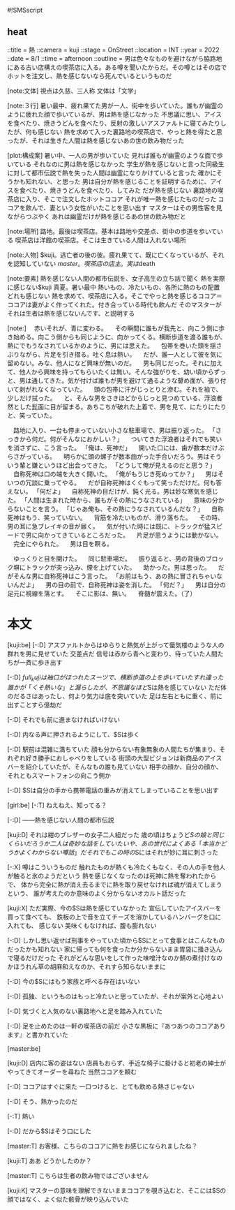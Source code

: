 #!SMSscript

## heat

::title = 熱
::camera = kuji
::stage = OnStreet
::location = INT
::year = 2022
::date = 8/1
::time = afternoon
::outline = 男は色々なものを避けながら脇路地にある古い店構えの喫茶店に入る。ある噂を聞いたからだ。その噂とはその店でホットを注文し、熱を感じないなら死んでいるというものだ

[note:文体]
視点は久慈、三人称
文体は「文学」

[note:３行]
暑い最中、疲れ果てた男が一人、街中を歩いていた。誰もが幽霊のように疲れた顔で歩いているが、男は熱を感じなかった
不思議に思い、アイスを食べたり、焼きうどんを食べたり、反射の激しいアスファルトに寝てみたりしたが、何も感じない
熱を求めて入った裏路地の喫茶店で、やっと熱を得たと思ったが、それは生きた人間は熱を感じないあの世の飲み物だった

[plot:構成案]
暑い中、一人の男が歩いていた
見れば誰もが幽霊のような面で歩いている
それなのに男は熱を感じなかった
学生が熱を感じないと言った同級生に対して都市伝説で熱を失った人間は幽霊になりかけていると言った
確かにそうかも知れない、と思った
男は自分が熱を感じることを証明するために、アイスを食べたり、焼きうどんを食べたり、してみた
だが熱を感じない
裏路地の喫茶店に入り、そこで注文したホットココア
それが唯一熱を感じたものだった
ココアを飲んで、妻という女性がいたことを思い出す
マスターはその男性客を見ながらつぶやく
あれは幽霊だけが熱を感じるあの世の飲み物だと

[note:場所]
路地。最後は喫茶店。基本は路地や交差点、街中の歩道を歩いている
喫茶店は洋館の喫茶店。そこは生きている人間は入れない場所

[note:人物]
$kuji。逃亡者の後の彼。疲れ果てて、既に亡くなっているが、それを認知していない
$master。喫茶店の店主。実は$death

[note:要素]
熱を感じない人間の都市伝説を、女子高生の立ち話で聞く
熱を実際に感じない$kuji
真夏。暑い最中
熱いもの、冷たいもの、各所に熱のもの配置
どれも感じない
熱を求めて、喫茶店に入る。そこでやっと熱を感じるココア＝ココアは妻がよく作ってくれた。付き合っている時代も飲んだ
そのマスターがそれは生者は熱を感じないんです、と説明する

[note:]
　赤いそれが、青に変わる。
　その瞬間に誰もが我先と、向こう側に歩き始める。向こう側からも同じように、向かってくる。横断歩道を渡る誰もが、熱にでもうなされているかのように、男には思えた。
　包帯を巻いた頭を揺さぶりながら、片足を引き摺る。吐く息は熱い。
　だが、誰一人として彼を気に留めない。みな、他人になど興味が無いのだ。
　男も同じだった。それに加えて、他人から興味を持ってもらいたくは無い。そんな強がりを、幼い頃からずっと、男は通してきた。気が付けば誰もが男を避けて通るような顰め面が、張り付いて剥がれなくなっていた。
　頭の包帯に汗がじっとりと滲む。それを袖で、少しだけ拭った。
　と、そんな男をさきほどからじっと見つめている、浮浪者然とした髭面に目が留まる。あちこちが破れた上着で、男を見て、にたりにたりと、笑っていた。

　路地に入り、一台も停まっていない小さな駐車場で、男は振り返った。
「さっきから何だ。何がそんなにおかしい？」
　ついてきた浮浪者はそれでも笑いを消さずに、こう言った。
「俺は、死神だ」
　開いた口には、歯が数本だけぶらさがっている。
　明らかに頭の螺子が数本曲がった手合いだろう。男はそういう輩と嫌というほど出会ってきた。
「どうして俺が見えるのだと思う？」
　自称死神は口の端を大きく開いた。
「俺がもうじき死ぬってか？」
　男はそいつの冗談に乗ってやる。
　だが自称死神はくぐもって笑っただけだ。何も答えない。
「何だよ」
　自称死神の目だけが、鈍く光る。男は妙な寒気を感じた。
「人間は生まれた時から、誰もがその熱にうなされている」
　意味の分からないことを言う。
「じゃあ俺も、その熱にうなされているんだな？」
　自称死神はもう、笑っていない。
　背筋を冷たいものが、滑り落ちた。
　その時、男の耳に急ブレイキの音が届く。
　気が付いた時には既に、トラックが猛スピードで男に向かってきているところだった。
　片足が思うようには動かない。
　完全にやられた。
　男は目を瞑る。

　ゆっくりと目を開けた。
　同じ駐車場だ。
　振り返ると、男の背後のブロック塀にトラックが突っ込み、煙を上げていた。
　助かった。男は思った。
　だがそんな男に自称死神はこう言った。
「お前はもう、あの熱に冒されちゃいないんだよ」
　男の目の前で、自称死神は姿を消した。
「何だ？」
　男は自分の足元に視線を落とす。
　そこに影は、無い。
　脊髄が震えた。（了）

# 本文

[kuji:be]
[-:D]
アスファルトからはゆらりと熱気が上がって蜃気楼のような人の群れを男に見せていた
交差点だ
信号は赤から青へと変わり、待っていた人間たちが一斉に歩き出す

[-:D]
$full_kujiは袖口がほつれたスーツで、横断歩道の上を歩いていた
すれ違った誰かが「くそ熱いな」と漏らしたが、不思議なほど$Sは熱を感じていない
ただ体のだるさはあったし、何より気力は底を突いていた
足は左右ともに重く、前に出すことすら億劫だ

[-:D]
それでも前に進まなければいけない

[-:D]
内なる声に押されるようにして、$Sは歩く

[-:D]
駅前は混雑に満ちていた
顔も分からない有象無象の人間たちが集まり、それぞれ好き勝手におしゃべりをしている
街頭の大型ビジョンは新商品のアイスバーを紹介していたが、そんなもの誰も見ていない
相手の顔か、自分の顔か、それともスマートフォンの向こう側か

[-:D]
$Sは自分の手から携帯電話の重みが消えてしまっていることを思い出す

[girl:be]
[-:T]
ねえねえ、知ってる？

[-:D]
――熱を感じない人間の都市伝説

[kuji:D]
それは紺のブレザーの女子二人組だった
歳の頃はちょうど$Sの娘と同じくらいだろうか
二人は奇妙な話をしていた
いや、あの世代によくある「本当かどうかよくわからない噂話」だ
それでもこの時の$Sにはそれが妙に耳に刺さった

[-:X]
噂はこういうものだ
触れたものが熱くも冷たくもなく、その人の手を他人が触ると氷のようだという
熱を感じなくなったのは死神に熱を奪われたからで、
体から完全に熱が消え去るまでに熱を取り戻せなければ魂が消えてしまうという、
誰が考えたのか意味のよく分からないオカルト話だった

[kuji:X]
ただ実際、今の$Sは熱を感じていなかった
宣伝していたアイスバーを買って食べても、
鉄板の上で音を立てチーズを溶かしているハンバーグを口に入れても、
感じない
美味くもなければ、腹も膨れない

[-:D]
しかし思い返せば刑事をやっていた頃から$Sにとって食事とはこんなものだったかも知れない
家に帰っても何を食ったか分からないまま胃袋に掻き込んで寝るだけだった
それがどんな思いをして作った味噌汁なのか鯖の煮付けなのかほうれん草の胡麻和えなのか、それすら知らないままに

[-:D]
今の$Sにはもう家族と呼べる存在はいない

[-:D]
孤独、というものはもっと冷たいと思っていたが、それが案外と心地よい

[-:D]
気づくと人気のない裏路地へと足を踏み入れていた

[-:D]
足を止めたのは一軒の喫茶店の前だ
小さな黒板に『あつあつのココアあります』と書かれていた

[master:be]

[kuji:D]
店内に客の姿はない
店員もおらず、手近な椅子に掛けると初老の紳士がやってきてオーダーを尋ねた
当然ココアを頼む

[-:D]
ココアはすぐに来た
一口つけると、とても飲める熱さじゃない

[-:D]
そう、熱かったのだ

[-:T]
熱い

[-:D]
だから$Sはそう口にした

[master:T]
お客様、こちらのココアに熱をお感じになられましたね？

[kuji:T]
ああ
どうかしたのか？

[master:T]
こちらは生者の飲み物ではございません

[kuji:K]
マスターの意味を理解できないままココアを覗き込むと、そこには$Sの顔ではなく、よく似た骸骨が映り込んでいた
